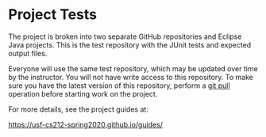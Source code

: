 # Project Tests

The project is broken into two separate GitHub repositories and Eclipse Java projects. This is the test repository with the JUnit tests and expected output files.

Everyone will use the same test repository, which may be updated over time by the instructor. You will not have write access to this repository. To make sure you have the latest version of this repository, perform a [git pull](http://wiki.eclipse.org/EGit/User_Guide#Pulling_New_Changes_from_Upstream_Branch) operation before starting work on the project.

For more details, see the project guides at:

<https://usf-cs212-spring2020.github.io/guides/>
